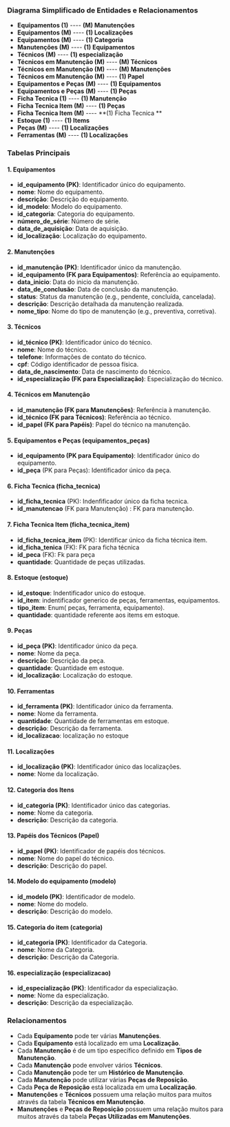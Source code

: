 ### Diagrama Simplificado de Entidades e Relacionamentos
- **Equipamentos (1)** ---- **(M) Manutenções**
- **Equipamentos (M)** ---- **(1) Localizações**
- **Equipamentos (M)** ---- **(1) Categoria**
- **Manutenções (M)** ---- **(1) Equipamentos**
- **Técnicos (M)** ---- **(1) especialização**
- **Técnicos em Manutenção (M)** ---- **(M) Técnicos**
- **Técnicos em Manutenção (M)** ---- **(M) Manutenções**
- **Técnicos em Manutenção (M)** ---- **(1) Papel**
- **Equipamentos e Peças (M)** ---- **(1) Equipamentos**
- **Equipamentos e Peças (M)** ---- **(1) Peças**
- **Ficha Tecnica (1)** ---- **(1) Manutenção**
- **Ficha Tecnica Item (M)** ---- **(1) Peças**
- **Ficha Tecnica Item (M)** ---- **(1) Ficha Tecnica **
- **Estoque (1)** ---- **(1) Items**
- **Peças (M)** ---- **(1) Localizações**
- **Ferramentas (M)** ---- **(1) Localizações**

### Tabelas Principais

#### 1. Equipamentos
- **id_equipamento (PK)**: Identificador único do equipamento.
- **nome**: Nome do equipamento.
- **descrição**: Descrição do equipamento.
- **id_modelo**: Modelo do equipamento.
- **id_categoria**: Categoria do equipamento.
- **número_de_série**: Número de série.
- **data_de_aquisição**: Data de aquisição.
- **id_localização**: Localização do equipamento.

#### 2. Manutenções
- **id_manutenção (PK)**: Identificador único da manutenção.
- **id_equipamento (FK para Equipamentos)**: Referência ao equipamento.
- **data_inicio**: Data do inicio da manutenção.
- **data_de_conclusão**: Data de conclusão da manutenção.
- **status**: Status da manutenção (e.g., pendente, concluída, cancelada).
- **descrição**: Descrição detalhada da manutenção realizada.
- **nome_tipo**: Nome do tipo de manutenção (e.g., preventiva, corretiva).

#### 3. Técnicos
- **id_técnico (PK)**: Identificador único do técnico.
- **nome**: Nome do técnico.
- **telefone**: Informações de contato do técnico.
- **cpf**: Código identificador de pessoa física.
- **data_de_nascimento**: Data de nascimento do técnico.
- **id_especialização (FK para Especialização)**: Especialização do técnico.

#### 4. Técnicos em Manutenção
- **id_manutenção (FK para Manutenções)**: Referência à manutenção.
- **id_técnico (FK para Técnicos)**: Referência ao técnico.
- **id_papel (FK para Papéis)**: Papel do técnico na manutenção.

#### 5. Equipamentos e Peças (equipamentos_peças)
- **id_equipamento (PK para Equipamento)**: Identificador único do equipamento.
- **id_peça** (PK para Peças): Identificador único da peça.

#### 6. Ficha Tecnica (ficha_tecnica)
- **id_ficha_tecnica** (PK): Indenfificador único da ficha tecnica.
- **id_manutencao** (FK para Manutenção) : FK para manutenção.

#### 7. Ficha Tecnica Item (ficha_tecnica_item)
- **id_ficha_tecnica_item** (PK): Identificar único da ficha técnica item.
- **id_ficha_tenica** (FK): FK para ficha técnica
- **id_peca** (FK): Fk para peça
- **quantidade**: Quantidade de peças utilizadas.

#### 8. Estoque (estoque)
- **id_estoque**: Indentificador unico do estoque.
- **id_item**: indentificador generico de peças, ferramentas, equipamentos.
- **tipo_item**: Enum( peças, ferramenta, equipamento).
- **quantidade**: quantidade referente aos items em estoque. 

#### 9. Peças
- **id_peça (PK)**: Identificador único da peça.
- **nome**: Nome da peça.
- **descrição**: Descrição da peça.
- **quantidade**: Quantidade em estoque.
- **id_localização**: Localização do estoque.

#### 10. Ferramentas
- **id_ferramenta (PK)**: Identificador único da ferramenta.
- **nome**: Nome da ferramenta.
- **quantidade**: Quantidade de ferramentas em estoque.
- **descrição**: Descrição da ferramenta.
- **id_localizacao**: localização no estoque

#### 11. Localizações
- **id_localização (PK)**: Identificador único das localizações.
- **nome**: Nome da localização.
          
#### 12. Categoria dos Itens
- **id_categoria (PK)**: Identificador único das categorias.
- **nome**: Nome da categoria.
- **descrição**: Descrição da categoria.

#### 13. Papéis dos Técnicos (Papel)
- **id_papel (PK)**: Identificador de papéis dos técnicos.
- **nome**: Nome do papel do técnico.
- **descrição**: Descrição do papel.

#### 14. Modelo do equipamento (modelo)
- **id_modelo (PK)**: Identificador de modelo.
- **nome**: Nome do modelo.
- **descrição**: Descrição do modelo.

#### 15. Categoria do item (categoria)
- **id_categoria (PK)**: Identificador da Categoria.
- **nome**: Nome da Categoria.
- **descrição**: Descrição da Categoria.

#### 16. especialização (especializacao)
- **id_especialização (PK)**: Identificador da especialização.
- **nome**: Nome da especialização.
- **descrição**: Descrição da especialização.

### Relacionamentos

- Cada **Equipamento** pode ter várias **Manutenções**.
- Cada **Equipamento** está localizado em uma **Localização**.
- Cada **Manutenção** é de um tipo específico definido em **Tipos de Manutenção**.
- Cada **Manutenção** pode envolver vários **Técnicos**.
- Cada **Manutenção** pode ter um **Histórico de Manutenção**.
- Cada **Manutenção** pode utilizar várias **Peças de Reposição**.
- Cada **Peça de Reposição** está localizada em uma **Localização**.
- **Manutenções** e **Técnicos** possuem uma relação muitos para muitos através da tabela **Técnicos em Manutenção**.
- **Manutenções** e **Peças de Reposição** possuem uma relação muitos para muitos através da tabela **Peças Utilizadas em Manutenções**.
